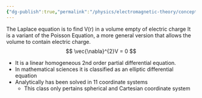 ```yaml
---
{"dg-publish":true,"permalink":"/physics/electromagnetic-theory/concepts/electrostatics/laplace-s-equation/"}
---
```


The Laplace equation is to find V(r) in a volume empty of electric charge 
It is a variant of the Poisson Equation, a more general version that allows the volume to contain electric charge.
$$
\vec{\nabla}^{2}V = 0
$$
- It is a linear homogeneous 2nd order partial differential equation. 
- In mathematical sciences it is classified as an elliptic differential equation 
- Analytically has been solved in 11 coordinate systems
	- This class only pertains spherical and Cartesian coordinate system






 